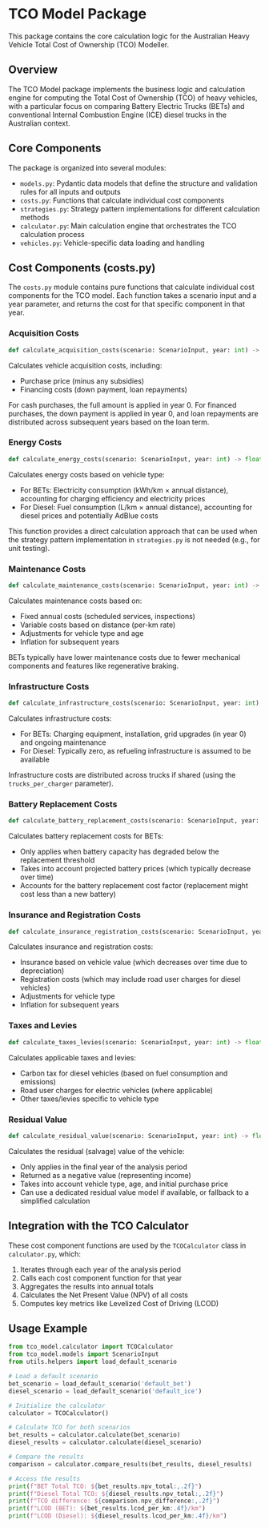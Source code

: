 # TCO Model Package

This package contains the core calculation logic for the Australian Heavy Vehicle Total Cost of Ownership (TCO) Modeller.

## Overview

The TCO Model package implements the business logic and calculation engine for computing the Total Cost of Ownership (TCO) of heavy vehicles, with a particular focus on comparing Battery Electric Trucks (BETs) and conventional Internal Combustion Engine (ICE) diesel trucks in the Australian context.

## Core Components

The package is organized into several modules:

- `models.py`: Pydantic data models that define the structure and validation rules for all inputs and outputs
- `costs.py`: Functions that calculate individual cost components
- `strategies.py`: Strategy pattern implementations for different calculation methods
- `calculator.py`: Main calculation engine that orchestrates the TCO calculation process
- `vehicles.py`: Vehicle-specific data loading and handling

## Cost Components (costs.py)

The `costs.py` module contains pure functions that calculate individual cost components for the TCO model. Each function takes a scenario input and a year parameter, and returns the cost for that specific component in that year.

### Acquisition Costs

```python
def calculate_acquisition_costs(scenario: ScenarioInput, year: int) -> float
```

Calculates vehicle acquisition costs, including:
- Purchase price (minus any subsidies)
- Financing costs (down payment, loan repayments)

For cash purchases, the full amount is applied in year 0. For financed purchases, the down payment is applied in year 0, and loan repayments are distributed across subsequent years based on the loan term.

### Energy Costs

```python
def calculate_energy_costs(scenario: ScenarioInput, year: int) -> float
```

Calculates energy costs based on vehicle type:
- For BETs: Electricity consumption (kWh/km × annual distance), accounting for charging efficiency and electricity prices
- For Diesel: Fuel consumption (L/km × annual distance), accounting for diesel prices and potentially AdBlue costs

This function provides a direct calculation approach that can be used when the strategy pattern implementation in `strategies.py` is not needed (e.g., for unit testing).

### Maintenance Costs

```python
def calculate_maintenance_costs(scenario: ScenarioInput, year: int) -> float
```

Calculates maintenance costs based on:
- Fixed annual costs (scheduled services, inspections)
- Variable costs based on distance (per-km rate)
- Adjustments for vehicle type and age
- Inflation for subsequent years

BETs typically have lower maintenance costs due to fewer mechanical components and features like regenerative braking.

### Infrastructure Costs

```python
def calculate_infrastructure_costs(scenario: ScenarioInput, year: int) -> float
```

Calculates infrastructure costs:
- For BETs: Charging equipment, installation, grid upgrades (in year 0) and ongoing maintenance
- For Diesel: Typically zero, as refueling infrastructure is assumed to be available

Infrastructure costs are distributed across trucks if shared (using the `trucks_per_charger` parameter).

### Battery Replacement Costs

```python
def calculate_battery_replacement_costs(scenario: ScenarioInput, year: int) -> float
```

Calculates battery replacement costs for BETs:
- Only applies when battery capacity has degraded below the replacement threshold
- Takes into account projected battery prices (which typically decrease over time)
- Accounts for the battery replacement cost factor (replacement might cost less than a new battery)

### Insurance and Registration Costs

```python
def calculate_insurance_registration_costs(scenario: ScenarioInput, year: int) -> float
```

Calculates insurance and registration costs:
- Insurance based on vehicle value (which decreases over time due to depreciation)
- Registration costs (which may include road user charges for diesel vehicles)
- Adjustments for vehicle type
- Inflation for subsequent years

### Taxes and Levies

```python
def calculate_taxes_levies(scenario: ScenarioInput, year: int) -> float
```

Calculates applicable taxes and levies:
- Carbon tax for diesel vehicles (based on fuel consumption and emissions)
- Road user charges for electric vehicles (where applicable)
- Other taxes/levies specific to vehicle type

### Residual Value

```python
def calculate_residual_value(scenario: ScenarioInput, year: int) -> float
```

Calculates the residual (salvage) value of the vehicle:
- Only applies in the final year of the analysis period
- Returned as a negative value (representing income)
- Takes into account vehicle type, age, and initial purchase price
- Can use a dedicated residual value model if available, or fallback to a simplified calculation

## Integration with the TCO Calculator

These cost component functions are used by the `TCOCalculator` class in `calculator.py`, which:
1. Iterates through each year of the analysis period
2. Calls each cost component function for that year
3. Aggregates the results into annual totals
4. Calculates the Net Present Value (NPV) of all costs
5. Computes key metrics like Levelized Cost of Driving (LCOD)

## Usage Example

```python
from tco_model.calculator import TCOCalculator
from tco_model.models import ScenarioInput
from utils.helpers import load_default_scenario

# Load a default scenario
bet_scenario = load_default_scenario('default_bet')
diesel_scenario = load_default_scenario('default_ice')

# Initialize the calculator
calculator = TCOCalculator()

# Calculate TCO for both scenarios
bet_results = calculator.calculate(bet_scenario)
diesel_results = calculator.calculate(diesel_scenario)

# Compare the results
comparison = calculator.compare_results(bet_results, diesel_results)

# Access the results
print(f"BET Total TCO: ${bet_results.npv_total:,.2f}")
print(f"Diesel Total TCO: ${diesel_results.npv_total:,.2f}")
print(f"TCO difference: ${comparison.npv_difference:,.2f}")
print(f"LCOD (BET): ${bet_results.lcod_per_km:.4f}/km")
print(f"LCOD (Diesel): ${diesel_results.lcod_per_km:.4f}/km")
``` 